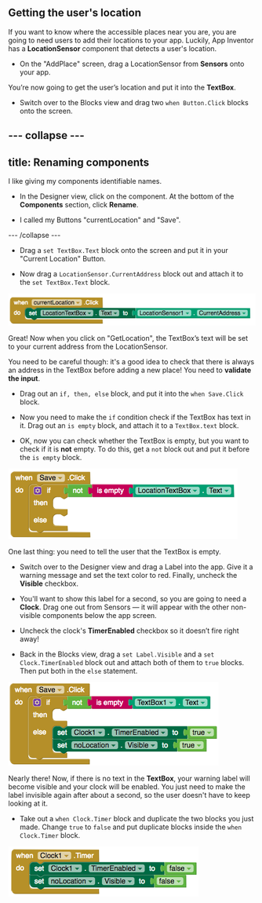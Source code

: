 ## Getting the user's location

If you want to know where the accessible places near you are, you are going to need users to add their locations to your app. Luckily, App Inventor has a **LocationSensor** component that detects a user's location.

+ On the "AddPlace" screen, drag a LocationSensor from **Sensors** onto your app.

You’re now going to get the user’s location and put it into the **TextBox**.

+ Switch over to the Blocks view and drag two `when Button.Click` blocks onto the screen.

--- collapse ---
---
title: Renaming components
---

I like giving my components identifiable names. 

+ In the Designer view, click on the component. At the bottom of the **Components** section, click **Rename**. 

+ I called my Buttons "currentLocation" and "Save".

--- /collapse ---

+ Drag a `set TextBox.Text` block onto the screen and put it in your "Current Location" Button.

+ Now drag a `LocationSensor.CurrentAddress` block out and attach it to the `set TextBox.Text` block.

![](images/getUserLocation.png)

Great! Now when you click on "GetLocation", the TextBox’s text will be set to your current address from the LocationSensor.

You need to be careful though: it's a good idea to check that there is always an address in the TextBox before adding a new place! You need to **validate the input**.

+ Drag out an `if, then, else` block, and put it into the `when Save.Click` block.

+ Now you need to make the `if` condition check if the TextBox has text in it. Drag out an `is empty` block, and attach it to a `TextBox.text` block.

+ OK, now you can check whether the TextBox is empty, but you want to check if it is **not** empty. To do this, get a `not` block out and put it before the `is empty` block.

![](images/checkIfTextBoxEmpty.png)

One last thing: you need to tell the user that the TextBox is empty.

+ Switch over to the Designer view and drag a Label into the app. Give it a warning message and set the text color to red. Finally, uncheck the **Visible** checkbox.

+ You'll want to show this label for a second, so you are going to need a **Clock**. Drag one out from Sensors — it will appear with the other non-visible components below the app screen. 

+ Uncheck the clock's **TimerEnabled** checkbox so it doesn’t fire right away!

+ Back in the Blocks view, drag a `set Label.Visible` and a `set Clock.TimerEnabled` block out and attach both of them to `true` blocks. Then put both in the `else` statement.

![](images/saveClickElse.png)

Nearly there! Now, if there is no text in the **TextBox**, your warning label will become visible and your clock will be enabled. You just need to make the label invisible again after about a second, so the user doesn't have to keep looking at it.

+ Take out a `when Clock.Timer` block and duplicate the two blocks you just made. Change `true` to `false` and put duplicate blocks inside the `when Clock.Timer` block.

![](images/hideLabel.png)
